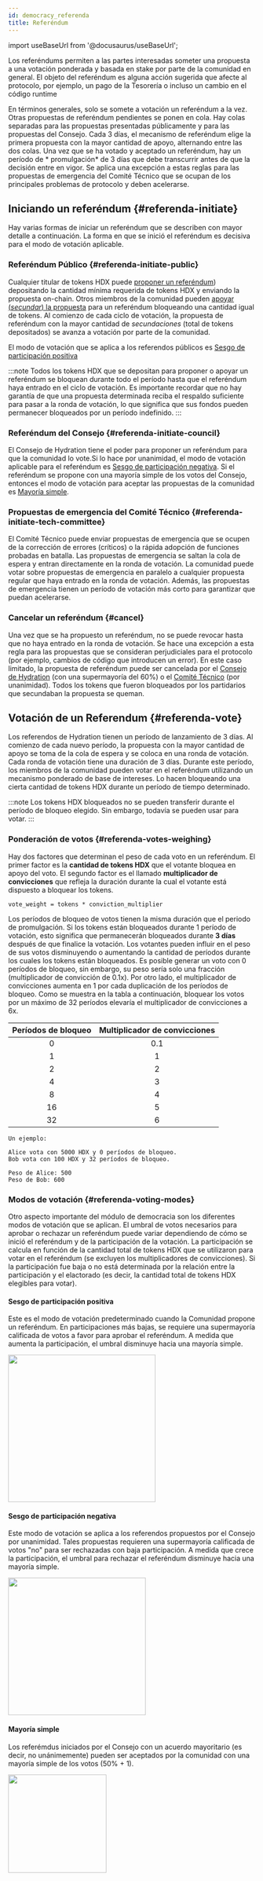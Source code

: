 ```yaml
---
id: democracy_referenda
title: Referéndum
---
```


import useBaseUrl from '@docusaurus/useBaseUrl';


Los referéndums permiten a las partes interesadas someter una propuesta a una votación ponderada y basada en stake por parte de la comunidad en general. El objeto del referéndum es alguna acción sugerida que afecte al protocolo, por ejemplo, un pago de la Tesorería o incluso un cambio en el código runtime

En términos generales, solo se somete a votación un referéndum a la vez. Otras propuestas de referéndum pendientes se ponen en cola. Hay colas separadas para las propuestas presentadas públicamente y para las propuestas del Consejo. Cada 3 días, el mecanismo de referéndum elige la primera propuesta con la mayor cantidad de apoyo, alternando entre las dos colas. Una vez que se ha votado y aceptado un referéndum, hay un período de * promulgación* de 3 días que debe transcurrir antes de que la decisión entre en vigor. Se aplica una excepción a estas reglas para las propuestas de emergencia del Comité Técnico que se ocupan de los principales problemas de protocolo y deben acelerarse.

## Iniciando  un referéndum {#referenda-initiate}

Hay varias formas de iniciar un referéndum que se describen con mayor detalle a continuación. La forma en que se inició el referéndum es decisiva para el modo de votación aplicable.

### Referéndum Público {#referenda-initiate-public}

Cualquier titular de tokens HDX puede [proponer un referéndum](/participate_in_referenda)) depositando la cantidad mínima requerida de tokens HDX y enviando la propuesta on-chain. Otros miembros de la comunidad pueden [apoyar (*secundar*) la propuesta](/participate_in_referenda) para un referéndum bloqueando una cantidad igual de tokens. Al comienzo de cada ciclo de votación, la propuesta de referéndum con la mayor cantidad de *secundaciones* (total de tokens depositados) se avanza a votación por parte de la comunidad.

El modo de votación que se aplica a los referendos públicos es [Sesgo de participación positiva](#referenda-voting-modes)

:::note
Todos los tokens HDX que se depositan para proponer o apoyar un referéndum se bloquean durante todo el período hasta que el referéndum haya entrado en el ciclo de votación. Es importante recordar que no hay garantía de que una propuesta determinada reciba el respaldo suficiente para pasar a la ronda de votación, lo que significa que sus fondos pueden permanecer bloqueados por un período indefinido.
:::

### Referéndum del Consejo {#referenda-initiate-council}

El Consejo de Hydration tiene el poder para proponer un referéndum para que la comunidad lo vote.Si lo hace por unanimidad, el modo de votación aplicable para el referéndum es [Sesgo de participación negativa](#referenda-voting-modes). Si el referéndum se propone con una mayoría simple de los votos del Consejo, entonces el modo de votación para aceptar las propuestas de la comunidad es [Mayoría simple](#referenda-voting-modes).

### Propuestas de emergencia del Comité Técnico {#referenda-initiate-tech-committee}

El Comité Técnico puede enviar propuestas de emergencia que se ocupen de la corrección de errores (críticos) o la rápida adopción de funciones probadas en batalla. Las propuestas de emergencia se saltan la cola de espera y entran directamente en la ronda de votación. La comunidad puede votar sobre propuestas de emergencia en paralelo a cualquier propuesta regular que haya entrado en la ronda de votación. Además, las propuestas de emergencia tienen un período de votación más corto para garantizar que puedan acelerarse.

### Cancelar un referéndum {#cancel}

Una vez que se ha propuesto un referéndum, no se puede revocar hasta que no haya entrado en la ronda de votación. Se hace una excepción a esta regla para las propuestas que se consideran perjudiciales para el protocolo (por ejemplo, cambios de código que introducen un error). En este caso limitado, la propuesta de referéndum puede ser cancelada por el [Consejo de Hydration](/democracy_council) (con una supermayoría del 60%) o el [Comité Técnico](/democracy_technical_committee) (por unanimidad). Todos los tokens que fueron bloqueados por los partidarios que secundaban la propuesta se queman.

## Votación de un Referendum {#referenda-vote}

Los referendos de Hydration tienen un período de lanzamiento de 3 días. Al comienzo de cada nuevo período, la propuesta con la mayor cantidad de apoyo se toma de la cola de espera y se coloca en una ronda de votación. Cada ronda de votación tiene una duración de 3 días. Durante este período, los miembros de la comunidad pueden votar en el referéndum utilizando un mecanismo ponderado de base de intereses. Lo hacen bloqueando una cierta cantidad de tokens HDX durante un período de tiempo determinado.

:::note
Los tokens HDX bloqueados no se pueden transferir durante el período de bloqueo elegido. Sin embargo, todavía se pueden usar para votar.
:::

### Ponderación de votos {#referenda-votes-weighing}

Hay dos factores que determinan el peso de cada voto en un referéndum. El primer factor es la **cantidad de tokens HDX** que el votante bloquea en apoyo del voto. El segundo factor es el llamado **multiplicador de convicciones** que refleja la duración durante la cual el votante está dispuesto a bloquear los tokens.

```
vote_weight = tokens * conviction_multiplier
```

Los períodos de bloqueo de votos tienen la misma duración que el periodo de promulgación. Si los tokens están bloqueados durante 1 período de votación, esto significa que permanecerán bloqueados durante **3 días** después de que finalice la votación. Los votantes pueden influir en el peso de sus votos disminuyendo o aumentando la cantidad de períodos durante los cuales los tokens están bloqueados. Es posible generar un voto con 0 períodos de bloqueo, sin embargo, su peso sería solo una fracción (multiplicador de convicción de 0.1x). Por otro lado, el multiplicador de convicciones aumenta en 1 por cada duplicación de los períodos de bloqueo. Como se muestra en la tabla a continuación, bloquear los votos por un máximo de 32 períodos elevaría el multiplicador de convicciones a 6x.

| Períodos de bloqueo | Multiplicador de convicciones |
|:-----------------:|:---------------------:|
| 0                 |  0.1                  |
| 1                 |  1                    |
| 2                 |  2                    |
| 4                 |  3                    |
| 8                 |  4                    |
| 16                |  5                    |
| 32                |  6                    |

```
Un ejemplo:

Alice vota con 5000 HDX y 0 períodos de bloqueo.
Bob vota con 100 HDX y 32 períodos de bloqueo.

Peso de Alice: 500
Peso de Bob: 600
```

### Modos de votación {#referenda-voting-modes}

Otro aspecto importante del módulo de democracia son los diferentes modos de votación que se aplican. El umbral de votos necesarios para aprobar o rechazar un referéndum puede variar dependiendo de cómo se inició el referéndum y de la participación de la votación. La participación se calcula en función de la cantidad total de tokens HDX que se utilizaron para votar en el referéndum (se excluyen los multiplicadores de convicciones). Si la participación fue baja o no está determinada por la relación entre la participación y el elactorado (es decir, la cantidad total de tokens HDX elegibles para votar).

#### Sesgo de participación positiva

Este es el modo de votación predeterminado cuando la Comunidad propone un referéndum. En participaciones más bajas, se requiere una supermayoría calificada de votos a favor para aprobar el referéndum. A medida que aumenta la participación, el umbral disminuye hacia una mayoría simple.

<div style={{textAlign: 'center'}}>
  <img src={useBaseUrl('/democracy/positive-turnout-bias.png')} width="300px" />
</div>

#### Sesgo de participación negativa

Este modo de votación se aplica a los referendos propuestos por el Consejo por unanimidad. Tales propuestas requieren una supermayoría calificada de votos "no" para ser rechazadas con baja participación. A medida que crece la participación, el umbral para rechazar el referéndum disminuye hacia una mayoría simple.

<div style={{textAlign: 'center'}}>
  <img src={useBaseUrl('/democracy/negative-turnout-bias.png')} width="280px" />
</div>

#### Mayoría simple
Los referémdus iniciados por el Consejo con un acuerdo mayoritario (es decir, no unánimemente) pueden ser aceptados por la comunidad con una mayoría simple de los votos (50% + 1).

<div style={{textAlign: 'center'}}>
  <img src={useBaseUrl('/democracy/simple-majority.png')} width="200px" />
</div>
